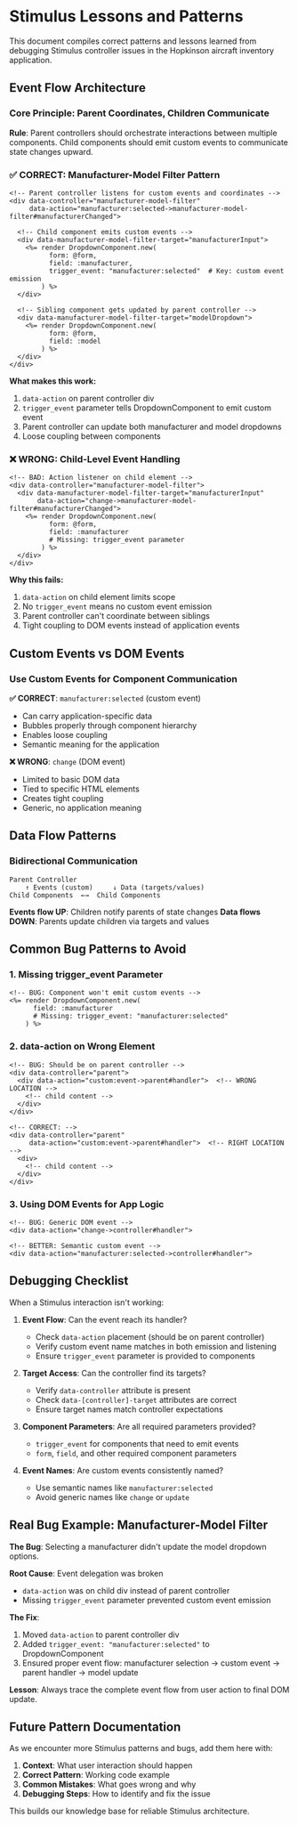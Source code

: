 # Stimulus Lessons and Patterns

This document compiles correct patterns and lessons learned from debugging Stimulus controller issues in the Hopkinson aircraft inventory application.

## Event Flow Architecture

### Core Principle: Parent Coordinates, Children Communicate

**Rule**: Parent controllers should orchestrate interactions between multiple components. Child components should emit custom events to communicate state changes upward.

### ✅ CORRECT: Manufacturer-Model Filter Pattern

```erb
<!-- Parent controller listens for custom events and coordinates -->
<div data-controller="manufacturer-model-filter"
     data-action="manufacturer:selected->manufacturer-model-filter#manufacturerChanged">
  
  <!-- Child component emits custom events -->
  <div data-manufacturer-model-filter-target="manufacturerInput">
    <%= render DropdownComponent.new(
          form: @form,
          field: :manufacturer,
          trigger_event: "manufacturer:selected"  # Key: custom event emission
        ) %>
  </div>
  
  <!-- Sibling component gets updated by parent controller -->
  <div data-manufacturer-model-filter-target="modelDropdown">
    <%= render DropdownComponent.new(
          form: @form,
          field: :model
        ) %>
  </div>
</div>
```

**What makes this work:**
1. `data-action` on parent controller div
2. `trigger_event` parameter tells DropdownComponent to emit custom event
3. Parent controller can update both manufacturer and model dropdowns
4. Loose coupling between components

### ❌ WRONG: Child-Level Event Handling

```erb
<!-- BAD: Action listener on child element -->
<div data-controller="manufacturer-model-filter">
  <div data-manufacturer-model-filter-target="manufacturerInput"
       data-action="change->manufacturer-model-filter#manufacturerChanged">
    <%= render DropdownComponent.new(
          form: @form,
          field: :manufacturer
          # Missing: trigger_event parameter
        ) %>
  </div>
</div>
```

**Why this fails:**
1. `data-action` on child element limits scope
2. No `trigger_event` means no custom event emission
3. Parent controller can't coordinate between siblings
4. Tight coupling to DOM events instead of application events

## Custom Events vs DOM Events

### Use Custom Events for Component Communication

**✅ CORRECT**: `manufacturer:selected` (custom event)
- Can carry application-specific data
- Bubbles properly through component hierarchy
- Enables loose coupling
- Semantic meaning for the application

**❌ WRONG**: `change` (DOM event)
- Limited to basic DOM data
- Tied to specific HTML elements
- Creates tight coupling
- Generic, no application meaning

## Data Flow Patterns

### Bidirectional Communication

```
Parent Controller
    ↑ Events (custom)     ↓ Data (targets/values)
Child Components  ←→  Child Components
```

**Events flow UP**: Children notify parents of state changes
**Data flows DOWN**: Parents update children via targets and values

## Common Bug Patterns to Avoid

### 1. Missing trigger_event Parameter

```erb
<!-- BUG: Component won't emit custom events -->
<%= render DropdownComponent.new(
      field: :manufacturer
      # Missing: trigger_event: "manufacturer:selected"
    ) %>
```

### 2. data-action on Wrong Element

```erb
<!-- BUG: Should be on parent controller -->
<div data-controller="parent">
  <div data-action="custom:event->parent#handler">  <!-- WRONG LOCATION -->
    <!-- child content -->
  </div>
</div>

<!-- CORRECT: -->
<div data-controller="parent" 
     data-action="custom:event->parent#handler">  <!-- RIGHT LOCATION -->
  <div>
    <!-- child content -->
  </div>
</div>
```

### 3. Using DOM Events for App Logic

```erb
<!-- BUG: Generic DOM event -->
<div data-action="change->controller#handler">

<!-- BETTER: Semantic custom event -->
<div data-action="manufacturer:selected->controller#handler">
```

## Debugging Checklist

When a Stimulus interaction isn't working:

1. **Event Flow**: Can the event reach its handler?
   - Check `data-action` placement (should be on parent controller)
   - Verify custom event name matches in both emission and listening
   - Ensure `trigger_event` parameter is provided to components

2. **Target Access**: Can the controller find its targets?
   - Verify `data-controller` attribute is present
   - Check `data-[controller]-target` attributes are correct
   - Ensure target names match controller expectations

3. **Component Parameters**: Are all required parameters provided?
   - `trigger_event` for components that need to emit events
   - `form`, `field`, and other required component parameters

4. **Event Names**: Are custom events consistently named?
   - Use semantic names like `manufacturer:selected`
   - Avoid generic names like `change` or `update`

## Real Bug Example: Manufacturer-Model Filter

**The Bug**: Selecting a manufacturer didn't update the model dropdown options.

**Root Cause**: Event delegation was broken
- `data-action` was on child div instead of parent controller
- Missing `trigger_event` parameter prevented custom event emission

**The Fix**: 
1. Moved `data-action` to parent controller div
2. Added `trigger_event: "manufacturer:selected"` to DropdownComponent
3. Ensured proper event flow: manufacturer selection → custom event → parent handler → model update

**Lesson**: Always trace the complete event flow from user action to final DOM update.

## Future Pattern Documentation

As we encounter more Stimulus patterns and bugs, add them here with:
1. **Context**: What user interaction should happen
2. **Correct Pattern**: Working code example
3. **Common Mistakes**: What goes wrong and why
4. **Debugging Steps**: How to identify and fix the issue

This builds our knowledge base for reliable Stimulus architecture.